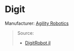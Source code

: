 # Digit
Manufacturer: [Agility Robotics](https://agilityrobotics.com/)<br/>

> Source:<br/>
> - [DigitRobot.jl](https://github.com/adubredu/DigitRobot.jl)<br/>
